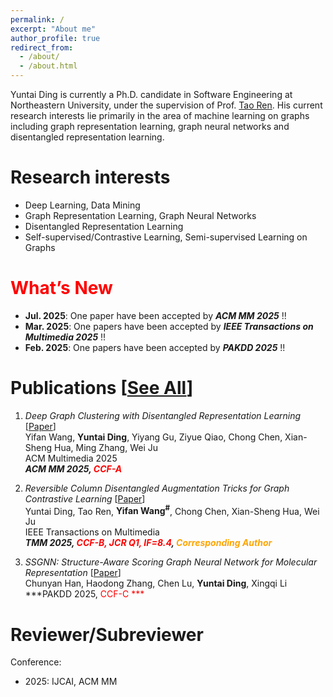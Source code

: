 ```yaml
---
permalink: /
excerpt: "About me"
author_profile: true
redirect_from: 
  - /about/
  - /about.html
---
```


Yuntai Ding is currently a Ph.D. candidate in Software Engineering at Northeastern University, under the supervision of Prof. [Tao Ren](http://faculty.neu.edu.cn/rentao/zh_CN/zdylm/391833/list/index.htm). His current research interests lie primarily in the area of machine learning on graphs including graph representation learning, graph neural networks and disentangled representation learning.

Research interests
======
* Deep Learning, Data Mining
* Graph Representation Learning, Graph Neural Networks
* Disentangled Representation Learning
* Self-supervised/Contrastive Learning, Semi-supervised Learning on Graphs

<span style="color:red">What’s New</span>
=====
* **Jul. 2025**: One paper have been accepted by ***ACM MM 2025*** !!
* **Mar. 2025**: One papers have been accepted by ***IEEE Transactions on Multimedia 2025*** !!
* **Feb. 2025**: One papers have been accepted by ***PAKDD 2025*** !!

Publications [[See All](https://BBDing-DYT.github.io/publications/)]
=====

1. *Deep Graph Clustering with Disentangled Representation Learning* [[Paper]()] <br>
Yifan Wang, **Yuntai Ding**, Yiyang Gu, Ziyue Qiao, Chong Chen, Xian-Sheng Hua, Ming Zhang, Wei Ju <br>
ACM Multimedia 2025 <br>
***ACM MM 2025, <span style="color:red">CCF-A</span>***
   
2.  *Reversible Column Disentangled Augmentation Tricks for Graph Contrastive Learning* [[Paper]()] <br>
Yuntai Ding, Tao Ren, **Yifan Wang<sup>\#</sup>**, Chong Chen, Xian-Sheng Hua, Wei Ju <br>
IEEE Transactions on Multimedia <br>
***TMM 2025, <span style="color:red">CCF-B, JCR Q1, IF=8.4</span>, <span style="color:orange">Corresponding Author</span>***

3.  *SSGNN: Structure-Aware Scoring Graph Neural Network for Molecular Representation* [[Paper](https://link.springer.com/chapter/10.1007/978-981-96-8298-0_6)] <br>
Chunyan Han, Haodong Zhang, Chen Lu, **Yuntai Ding**, Xingqi Li <br>
***PAKDD 2025, <span style="color:red">CCF-C ***

Reviewer/Subreviewer
=====
Conference:
* 2025: IJCAI, ACM MM
